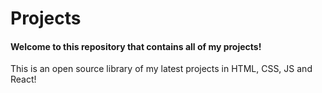 # Projects
#### Welcome to this repository that contains all of my projects!
This is an open source library of my latest projects in HTML, CSS, JS and React!
